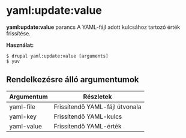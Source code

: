 # yaml:update:value
**yaml:update:value** parancs A YAML-fájl adott kulcsához tartozó érték frissítése.

**Használat:**
```
$ drupal yaml:update:value [arguments] 
$ yuv  
```

## Rendelkezésre álló argumentumok
Argumentum | Részletek
---------|-------------
yaml-file | Frissítendő YAML-fájl útvonala
yaml-key | Frissítendő YAML-kulcs
yaml-value | Frissítendő YAML-érték
